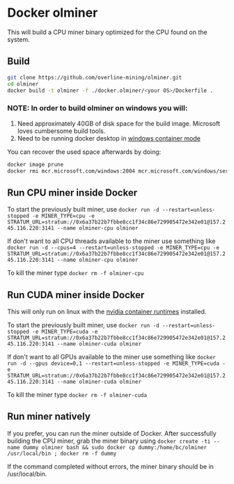 # Docker olminer

This will build a CPU miner binary optimized for the CPU found on the system.

## Build

```bash
git clone https://github.com/overline-mining/olminer.git
cd olminer
docker build -t olminer -f ./docker.olminer/<your OS>/Dockerfile .
```

### NOTE: In order to build olminer on windows you will:
  1. Need approximately 40GB of disk space for the build image. Microsoft loves cumbersome build tools.
  2. Need to be running docker desktop in [windows container mode](https://markheath.net/posts/2019/docker-desktop-windows-and-linux-1.png)

You can recover the used space afterwards by doing:
  ```bash
  docker image prune
  docker rmi mcr.microsoft.com/windows:2004 mcr.microsoft.com/windows/servercore:2004
  ```

## Run CPU miner inside Docker

To start the previously built miner, use ```docker run -d --restart=unless-stopped -e MINER_TYPE=cpu -e STRATUM_URL=stratum://0x6a37b22b7fbbe8cc1f34c86e729905472e342e01@157.245.116.220:3141 --name olminer-cpu olminer```

If don't want to all CPU threads available to the miner use something like ```docker run -d --cpus=4 --restart=unless-stopped -e MINER_TYPE=cpu -e STRATUM_URL=stratum://0x6a37b22b7fbbe8cc1f34c86e729905472e342e01@157.245.116.220:3141 --name olminer-cpu olminer```

To kill the miner type ```docker rm -f olminer-cpu```

## Run CUDA miner inside Docker

This will only run on linux with the [nvidia container runtimes](https://nvidia.github.io/nvidia-container-runtime/) installed. 

To start the previously built miner, use ```docker run -d --restart=unless-stopped -e MINER_TYPE=cuda -e STRATUM_URL=stratum://0x6a37b22b7fbbe8cc1f34c86e729905472e342e01@157.245.116.220:3141 --name olminer-cuda olminer```

If don't want to all GPUs available to the miner use something like ```docker run -d --gpus device=0,1 --restart=unless-stopped -e MINER_TYPE=cuda -e STRATUM_URL=stratum://0x6a37b22b7fbbe8cc1f34c86e729905472e342e01@157.245.116.220:3141 --name olminer-cuda olminer```

To kill the miner type ```docker rm -f olminer-cuda```

## Run miner natively

If you prefer, you can run the miner outside of Docker. After successfully building the CPU miner, grab the miner binary using
```docker create -ti --name dummy olminer bash && sudo docker cp dummy:/home/bc/olminer /usr/local/bin ; docker rm -f dummy```

If the command completed without errors, the miner binary should be in /usr/local/bin.
